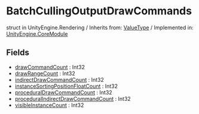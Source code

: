 # BatchCullingOutputDrawCommands
struct in UnityEngine.Rendering
 / Inherits from: <a href="https://docs.unity3d.com/6000.0/Documentation/ScriptReference/ValueType.html">ValueType</a> / Implemented in: <a href="https://docs.unity3d.com/6000.0/Documentation/ScriptReference/UnityEngine.CoreModule.html">UnityEngine.CoreModule</a>
## Fields
- <a href="https://docs.unity3d.com/6000.0/Documentation/ScriptReference/BatchCullingOutputDrawCommands-drawCommandCount.html">drawCommandCount</a> : Int32
- <a href="https://docs.unity3d.com/6000.0/Documentation/ScriptReference/BatchCullingOutputDrawCommands-drawRangeCount.html">drawRangeCount</a> : Int32
- <a href="https://docs.unity3d.com/6000.0/Documentation/ScriptReference/BatchCullingOutputDrawCommands-indirectDrawCommandCount.html">indirectDrawCommandCount</a> : Int32
- <a href="https://docs.unity3d.com/6000.0/Documentation/ScriptReference/BatchCullingOutputDrawCommands-instanceSortingPositionFloatCount.html">instanceSortingPositionFloatCount</a> : Int32
- <a href="https://docs.unity3d.com/6000.0/Documentation/ScriptReference/BatchCullingOutputDrawCommands-proceduralDrawCommandCount.html">proceduralDrawCommandCount</a> : Int32
- <a href="https://docs.unity3d.com/6000.0/Documentation/ScriptReference/BatchCullingOutputDrawCommands-proceduralIndirectDrawCommandCount.html">proceduralIndirectDrawCommandCount</a> : Int32
- <a href="https://docs.unity3d.com/6000.0/Documentation/ScriptReference/BatchCullingOutputDrawCommands-visibleInstanceCount.html">visibleInstanceCount</a> : Int32
